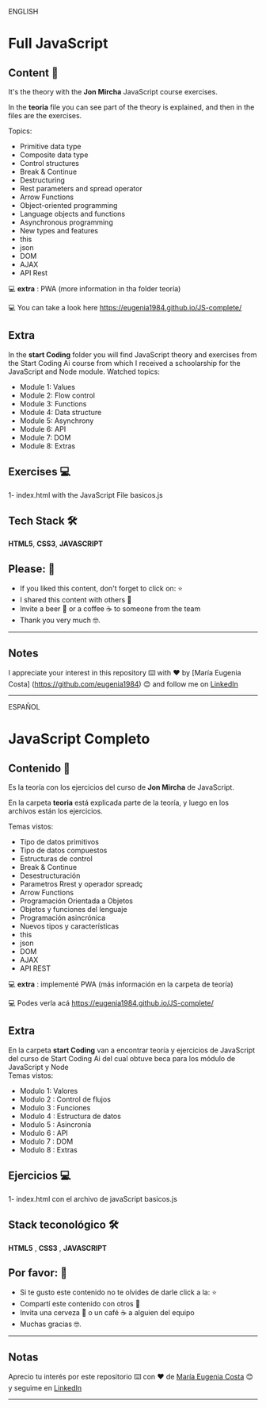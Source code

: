 ENGLISH

# Full JavaScript


## Content 📖

It's the theory with the **Jon Mircha** JavaScript course exercises. <br>

In the **teoria** file you can see part of the theory is explained, and then in the files are the exercises. <br>

Topics:

* Primitive data type
* Composite data type
* Control structures
* Break & Continue
* Destructuring
* Rest parameters and spread operator
* Arrow Functions
* Object-oriented programming
* Language objects and functions
* Asynchronous programming
* New types and features
* this
* json
* DOM
* AJAX
* API Rest

:computer: **extra** :  PWA (more information in tha folder teoría)

:computer: You can take a look here https://eugenia1984.github.io/JS-complete/

## Extra

In the **start Coding** folder you will find JavaScript theory and exercises from the Start Coding Ai course from which I received a schoolarship for the JavaScript and Node module.
Watched topics:
   * Module 1: Values
   * Module 2: Flow control
   * Module 3: Functions
   * Module 4: Data structure
   * Module 5: Asynchrony
   * Module 6: API
   * Module 7: DOM
   * Module 8: Extras
   
## Exercises :computer:

1- index.html with the JavaScript File basicos.js <br>

## Tech Stack 🛠️

**HTML5**, **CSS3**, **JAVASCRIPT**


## Please: 🎁

* If you liked this content, don't forget to click on: ⭐
* I shared this content with others 📢
* Invite a beer 🍺 or a coffee ☕ to someone from the team
* Thank you very much 🤓.

---

## Notes

I appreciate your interest in this repository ⌨️ with ❤️ by [María Eugenia Costa] (https://github.com/eugenia1984) 😊 and follow me on [LinkedIn](http://www.linkedin.com/in/maríaeugeniacosta)



---


ESPAÑOL

# JavaScript Completo


## Contenido 📖

Es la teoría con los ejercicios del curso de **Jon Mircha** de JavaScript. <br>

En la carpeta **teoria** está explicada parte de la teoría, y luego en los archivos están los ejercicios. <br>

Temas vistos:

* Tipo de datos primitivos
* Tipo de datos compuestos
* Estructuras de control
* Break & Continue
* Desestructuración
* Parametros Rrest y operador spreadç
* Arrow Functions
* Programación Orientada a Objetos
* Objetos y funciones del lenguaje
* Programación asincrónica
* Nuevos tipos y características
* this
* json
* DOM
* AJAX
* API REST

:computer: **extra** : implementé PWA (más información en la carpeta de teoría)

:computer: Podes verla acá https://eugenia1984.github.io/JS-complete/

## Extra

En la carpeta **start Coding** van a encontrar teoría y ejercicios de JavaScript del curso de Start Coding Ai del cual obtuve beca para los módulo de JavaScript y Node<br>
Temas vistos:
   * Modulo 1: Valores
   * Modulo 2 : Control de flujos
   * Modulo 3 : Funciones
   * Modulo 4 : Estructura de datos
   * Modulo 5 : Asincronía
   * Modulo 6 : API
   * Modulo 7 : DOM
   * Modulo 8 : Extras

## Ejercicios :computer:

1- index.html con el archivo de javaScript basicos.js <br>

## Stack teconológico  🛠️

**HTML5** , **CSS3** , **JAVASCRIPT**


## Por favor: 🎁

* Si te gusto este contenido no te olvides de darle click a la:  ⭐
* Compartí este contenido con otros 📢
* Invita una cerveza 🍺 o un café ☕ a alguien del equipo 
* Muchas gracias 🤓.

---

## Notas

Aprecio tu interés por este repositorio ⌨️  con ❤️ de [María Eugenia Costa](https://github.com/eugenia1984) 😊 y seguime en  [LinkedIn](http://www.linkedin.com/in/maríaeugeniacosta) 


---
